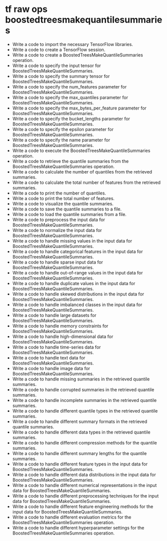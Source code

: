 # tf raw ops boostedtreesmakequantilesummaries

- Write a code to import the necessary TensorFlow libraries.
- Write a code to create a TensorFlow session.
- Write a code to create a BoostedTreesMakeQuantileSummaries operation.
- Write a code to specify the input tensor for BoostedTreesMakeQuantileSummaries.
- Write a code to specify the summary tensor for BoostedTreesMakeQuantileSummaries.
- Write a code to specify the num_features parameter for BoostedTreesMakeQuantileSummaries.
- Write a code to specify the max_quantiles parameter for BoostedTreesMakeQuantileSummaries.
- Write a code to specify the max_bytes_per_feature parameter for BoostedTreesMakeQuantileSummaries.
- Write a code to specify the bucket_lengths parameter for BoostedTreesMakeQuantileSummaries.
- Write a code to specify the epsilon parameter for BoostedTreesMakeQuantileSummaries.
- Write a code to specify the name parameter for BoostedTreesMakeQuantileSummaries.
- Write a code to execute the BoostedTreesMakeQuantileSummaries operation.
- Write a code to retrieve the quantile summaries from the BoostedTreesMakeQuantileSummaries operation.
- Write a code to calculate the number of quantiles from the retrieved summaries.
- Write a code to calculate the total number of features from the retrieved summaries.
- Write a code to print the number of quantiles.
- Write a code to print the total number of features.
- Write a code to visualize the quantile summaries.
- Write a code to save the quantile summaries to a file.
- Write a code to load the quantile summaries from a file.
- Write a code to preprocess the input data for BoostedTreesMakeQuantileSummaries.
- Write a code to normalize the input data for BoostedTreesMakeQuantileSummaries.
- Write a code to handle missing values in the input data for BoostedTreesMakeQuantileSummaries.
- Write a code to handle categorical features in the input data for BoostedTreesMakeQuantileSummaries.
- Write a code to handle sparse input data for BoostedTreesMakeQuantileSummaries.
- Write a code to handle out-of-range values in the input data for BoostedTreesMakeQuantileSummaries.
- Write a code to handle duplicate values in the input data for BoostedTreesMakeQuantileSummaries.
- Write a code to handle skewed distributions in the input data for BoostedTreesMakeQuantileSummaries.
- Write a code to handle imbalanced classes in the input data for BoostedTreesMakeQuantileSummaries.
- Write a code to handle large datasets for BoostedTreesMakeQuantileSummaries.
- Write a code to handle memory constraints for BoostedTreesMakeQuantileSummaries.
- Write a code to handle high-dimensional data for BoostedTreesMakeQuantileSummaries.
- Write a code to handle time-series data for BoostedTreesMakeQuantileSummaries.
- Write a code to handle text data for BoostedTreesMakeQuantileSummaries.
- Write a code to handle image data for BoostedTreesMakeQuantileSummaries.
- Write a code to handle missing summaries in the retrieved quantile summaries.
- Write a code to handle corrupted summaries in the retrieved quantile summaries.
- Write a code to handle incomplete summaries in the retrieved quantile summaries.
- Write a code to handle different quantile types in the retrieved quantile summaries.
- Write a code to handle different summary formats in the retrieved quantile summaries.
- Write a code to handle different data types in the retrieved quantile summaries.
- Write a code to handle different compression methods for the quantile summaries.
- Write a code to handle different summary lengths for the quantile summaries.
- Write a code to handle different feature types in the input data for BoostedTreesMakeQuantileSummaries.
- Write a code to handle different data distributions in the input data for BoostedTreesMakeQuantileSummaries.
- Write a code to handle different numerical representations in the input data for BoostedTreesMakeQuantileSummaries.
- Write a code to handle different preprocessing techniques for the input data for BoostedTreesMakeQuantileSummaries.
- Write a code to handle different feature engineering methods for the input data for BoostedTreesMakeQuantileSummaries.
- Write a code to handle different evaluation metrics for the BoostedTreesMakeQuantileSummaries operation.
- Write a code to handle different hyperparameter settings for the BoostedTreesMakeQuantileSummaries operation.